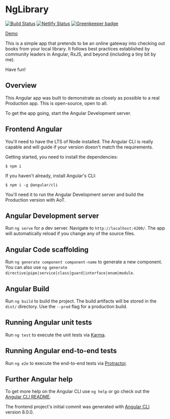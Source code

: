 # NgLibrary

[![Build Status](https://travis-ci.com/mrWh1te/ngLibrary.svg?branch=ml-testing-cd-tidy)](https://travis-ci.com/mrWh1te/ngLibrary) [![Netlify Status](https://api.netlify.com/api/v1/badges/c41968d0-1b4e-4a0d-91a3-bdfec3f32305/deploy-status)](https://app.netlify.com/sites/nglibrary-demo/deploys) [![Greenkeeper badge](https://badges.greenkeeper.io/mrWh1te/ngLibrary.svg)](https://greenkeeper.io/)

[Demo](http://nglibrary-demo.netlify.com)

This is a simple app that pretends to be an online gateway into checking out books from your local library. It follows best practices established by community leaders in Angular, RxJS, and beyond (including a tiny bit by me).

Have fun!

## Overview

This Angular app was built to demonstrate as closely as possible to a real Production app. This is open-source, open to all.

To get the app going, start the Angular Development server. 

## Frontend Angular

You'll need to have the LTS of Node installed. The Angular CLI is really capable and will guide if your version doesn't match the requirements. 

Getting started, you need to install the dependencies:
```
$ npm i
```

If you haven't already, install Angular's CLI:
```
$ npm i -g @angular/cli
```

You'll need it to run the Angular Development server and build the Production version with AoT.

## Angular Development server

Run `ng serve` for a dev server. Navigate to `http://localhost:4200/`. The app will automatically reload if you change any of the source files.

## Angular Code scaffolding

Run `ng generate component component-name` to generate a new component. You can also use `ng generate directive|pipe|service|class|guard|interface|enum|module`.

## Angular Build

Run `ng build` to build the project. The build artifacts will be stored in the `dist/` directory. Use the `--prod` flag for a production build.

## Running Angular unit tests

Run `ng test` to execute the unit tests via [Karma](https://karma-runner.github.io).

## Running Angular end-to-end tests

Run `ng e2e` to execute the end-to-end tests via [Protractor](http://www.protractortest.org/).

## Further Angular help

To get more help on the Angular CLI use `ng help` or go check out the [Angular CLI README](https://github.com/angular/angular-cli/blob/master/README.md).

The frontend project's initial commit was generated with [Angular CLI](https://github.com/angular/angular-cli) version 8.0.0.
